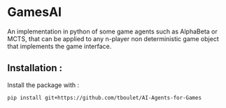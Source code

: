 # GamesAI
An implementation in python of some game agents such as AlphaBeta or MCTS, that can be applied to any n-player non deterministic game object that implements the game interface.

## Installation :
Install the package with :

    pip install git+https://github.com/tboulet/AI-Agents-for-Games
